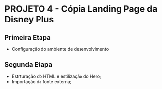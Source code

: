 # PROJETO 4 - Cópia Landing Page da Disney Plus  


## Primeira Etapa  
- Configuração do ambiente de desenvolvimento
## Segunda Etapa  
- Estrturação do HTML e estilização do Hero;
- Importação da fonte externa;
